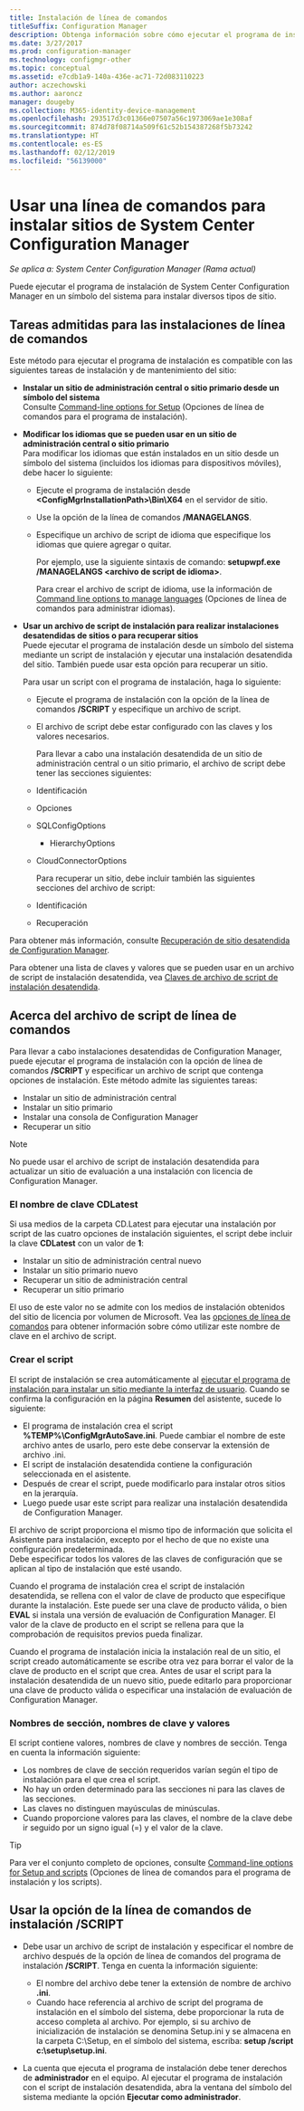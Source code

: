 ```yaml
---
title: Instalación de línea de comandos
titleSuffix: Configuration Manager
description: Obtenga información sobre cómo ejecutar el programa de instalación de System Center Configuration Manager en un símbolo del sistema para diversas instalaciones de sitio.
ms.date: 3/27/2017
ms.prod: configuration-manager
ms.technology: configmgr-other
ms.topic: conceptual
ms.assetid: e7cdb1a9-140a-436e-ac71-72d083110223
author: aczechowski
ms.author: aaroncz
manager: dougeby
ms.collection: M365-identity-device-management
ms.openlocfilehash: 293517d3c01366e07507a56c1973069ae1e308af
ms.sourcegitcommit: 874d78f08714a509f61c52b154387268f5b73242
ms.translationtype: HT
ms.contentlocale: es-ES
ms.lasthandoff: 02/12/2019
ms.locfileid: "56139000"
---
```

# <a name="use-a-command-line-to-install-system-center-configuration-manager-sites"></a>Usar una línea de comandos para instalar sitios de System Center Configuration Manager

*Se aplica a: System Center Configuration Manager (Rama actual)*

 Puede ejecutar el programa de instalación de System Center Configuration Manager en un símbolo del sistema para instalar diversos tipos de sitio.

## <a name="supported-tasks-for-command-line-installations"></a>Tareas admitidas para las instalaciones de línea de comandos
 Este método para ejecutar el programa de instalación es compatible con las siguientes tareas de instalación y de mantenimiento del sitio:

- **Instalar un sitio de administración central o sitio primario desde un símbolo del sistema**  
  Consulte [Command-line options for Setup](../../../../core/servers/deploy/install/command-line-options-for-setup.md) (Opciones de línea de comandos para el programa de instalación).

- **Modificar los idiomas que se pueden usar en un sitio de administración central o sitio primario**  
   Para modificar los idiomas que están instalados en un sitio desde un símbolo del sistema (incluidos los idiomas para dispositivos móviles), debe hacer lo siguiente:  

  - Ejecute el programa de instalación desde **&lt;ConfigMgrInstallationPath\>\Bin\X64** en el servidor de sitio.
  - Use la opción de la línea de comandos **/MANAGELANGS**.
  - Especifique un archivo de script de idioma que especifique los idiomas que quiere agregar o quitar.  

    Por ejemplo, use la siguiente sintaxis de comando: **setupwpf.exe /MANAGELANGS &lt;archivo de script de idioma\>**.  

    Para crear el archivo de script de idioma, use la información de [Command line options to manage languages](../../../../core/servers/deploy/install/command-line-options-for-setup.md#bkmk_Lang) (Opciones de línea de comandos para administrar idiomas).  

- **Usar un archivo de script de instalación para realizar instalaciones desatendidas de sitios o para recuperar sitios**  
   Puede ejecutar el programa de instalación desde un símbolo del sistema mediante un script de instalación y ejecutar una instalación desatendida del sitio. También puede usar esta opción para recuperar un sitio.    

   Para usar un script con el programa de instalación, haga lo siguiente:  

  - Ejecute el programa de instalación con la opción de la línea de comandos **/SCRIPT** y especifique un archivo de script.  

  - El archivo de script debe estar configurado con las claves y los valores necesarios.  

    Para llevar a cabo una instalación desatendida de un sitio de administración central o un sitio primario, el archivo de script debe tener las secciones siguientes:  

  - Identificación    
  - Opciones    
  - SQLConfigOptions    
    -   HierarchyOptions    
  - CloudConnectorOptions   

    Para recuperar un sitio, debe incluir también las siguientes secciones del archivo de script:  

  - Identificación  
  - Recuperación

Para obtener más información, consulte [Recuperación de sitio desatendida de Configuration Manager](/sccm/protect/understand/unattended-recovery).  

Para obtener una lista de claves y valores que se pueden usar en un archivo de script de instalación desatendida, vea [Claves de archivo de script de instalación desatendida](../../../../core/servers/deploy/install/command-line-options-for-setup.md#bkmk_Unattended).  

## <a name="about-the-command-line-script-file"></a>Acerca del archivo de script de línea de comandos  
 Para llevar a cabo instalaciones desatendidas de Configuration Manager, puede ejecutar el programa de instalación con la opción de línea de comandos **/SCRIPT** y especificar un archivo de script que contenga opciones de instalación. Este método admite las siguientes tareas:  

-   Instalar un sitio de administración central  
-   Instalar un sitio primario  
-   Instalar una consola de Configuration Manager  
-   Recuperar un sitio  

> [!NOTE]  
>  No puede usar el archivo de script de instalación desatendida para actualizar un sitio de evaluación a una instalación con licencia de Configuration Manager.  

### <a name="the-cdlatest-key-name"></a>El nombre de clave CDLatest
Si usa medios de la carpeta CD.Latest para ejecutar una instalación por script de las cuatro opciones de instalación siguientes, el script debe incluir la clave **CDLatest** con un valor de **1**:
- Instalar un sitio de administración central nuevo
- Instalar un sitio primario nuevo
- Recuperar un sitio de administración central
- Recuperar un sitio primario

El uso de este valor no se admite con los medios de instalación obtenidos del sitio de licencia por volumen de Microsoft.
Vea las [opciones de línea de comandos](/sccm/core/servers/deploy/install/command-line-options-for-setup) para obtener información sobre cómo utilizar este nombre de clave en el archivo de script.



### <a name="create-the-script"></a>Crear el script
El script de instalación se crea automáticamente al [ejecutar el programa de instalación para instalar un sitio mediante la interfaz de usuario](../../../../core/servers/deploy/install/use-the-setup-wizard-to-install-sites.md).  Cuando se confirma la configuración en la página **Resumen** del asistente, sucede lo siguiente:  

-   El programa de instalación crea el script **%TEMP%\ConfigMgrAutoSave.ini**.  Puede cambiar el nombre de este archivo antes de usarlo, pero este debe conservar la extensión de archivo .ini.  
-   El script de instalación desatendida contiene la configuración seleccionada en el asistente.  
-   Después de crear el script, puede modificarlo para instalar otros sitios en la jerarquía.  
-   Luego puede usar este script para realizar una instalación desatendida de Configuration Manager.  

El archivo de script proporciona el mismo tipo de información que solicita el Asistente para instalación, excepto por el hecho de que no existe una configuración predeterminada.   
Debe especificar todos los valores de las claves de configuración que se aplican al tipo de instalación que esté usando.   

Cuando el programa de instalación crea el script de instalación desatendida, se rellena con el valor de clave de producto que especifique durante la instalación. Este puede ser una clave de producto válida, o bien **EVAL** si instala una versión de evaluación de Configuration Manager. El valor de la clave de producto en el script se rellena para que la comprobación de requisitos previos pueda finalizar.   

Cuando el programa de instalación inicia la instalación real de un sitio, el script creado automáticamente se escribe otra vez para borrar el valor de la clave de producto en el script que crea. Antes de usar el script para la instalación desatendida de un nuevo sitio, puede editarlo para proporcionar una clave de producto válida o especificar una instalación de evaluación de Configuration Manager.  

### <a name="section-names-key-names-and-values"></a>Nombres de sección, nombres de clave y valores
El script contiene valores, nombres de clave y nombres de sección. Tenga en cuenta la información siguiente:
-   Los nombres de clave de sección requeridos varían según el tipo de instalación para el que crea el script.
-   No hay un orden determinado para las secciones ni para las claves de las secciones.     
-   Las claves no distinguen mayúsculas de minúsculas.  
-   Cuando proporcione valores para las claves, el nombre de la clave debe ir seguido por un signo igual (=) y el valor de la clave.    

> [!TIP]  
>  Para ver el conjunto completo de opciones, consulte [Command-line options for Setup and scripts](../../../../core/servers/deploy/install/command-line-options-for-setup.md) (Opciones de línea de comandos para el programa de instalación y los scripts).  

## <a name="use-the-script-setup-command-line-option"></a>Usar la opción de la línea de comandos de instalación /SCRIPT

-   Debe usar un archivo de script de instalación y especificar el nombre de archivo después de la opción de línea de comandos del programa de instalación **/SCRIPT**. Tenga en cuenta la información siguiente:   
    -   El nombre del archivo debe tener la extensión de nombre de archivo **.ini**.  
    -   Cuando hace referencia al archivo de script del programa de instalación en el símbolo del sistema, debe proporcionar la ruta de acceso completa al archivo. Por ejemplo, si su archivo de inicialización de instalación se denomina Setup.ini y se almacena en la carpeta C:\Setup, en el símbolo del sistema, escriba: **setup /script c:\setup\setup.ini**.  

-   La cuenta que ejecuta el programa de instalación debe tener derechos de **administrador** en el equipo. Al ejecutar el programa de instalación con el script de instalación desatendida, abra la ventana del símbolo del sistema mediante la opción **Ejecutar como administrador**.   
